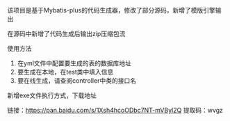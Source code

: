 该项目是基于Mybatis-plus的代码生成器，修改了部分源码，新增了模版引擎输出

在源码中新增了代码生成后输出zip压缩包流

使用方法

1. 在yml文件中配置要生成的表的数据库地址
2. 要生成在本地，在test类中填入信息
3. 要在线生成，请查阅controller中类的接口名


新增exe文件执行方式，下载地址

链接：https://pan.baidu.com/s/1Xsh4hcoODbc7NT-mVByl2Q 
提取码：wvgz

